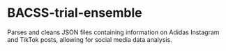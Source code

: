 # BACSS-trial-ensemble

Parses and cleans JSON files containing information on Adidas Instagram and TikTok posts, allowing for social media data analysis. 
